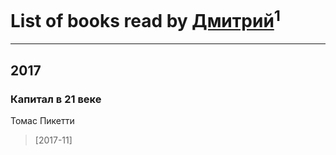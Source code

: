 # List of books read by [Дмитрий](https://plus.google.com/117810198385083752494)<sup>1</sup>
---

## 2017

### Капитал в 21 веке
Томас Пикетти
> [2017-11] 



